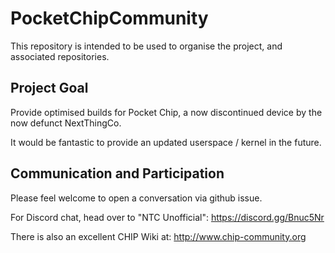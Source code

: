 # PocketChipCommunity

This repository is intended to be used to organise the project, and associated repositories.

## Project Goal

Provide optimised builds for Pocket Chip, a now discontinued device by the now defunct NextThingCo.

It would be fantastic to provide an updated userspace / kernel in the future.

## Communication and Participation

Please feel welcome to open a conversation via github issue.

For Discord chat, head over to "NTC Unofficial": https://discord.gg/Bnuc5Nr

There is also an excellent CHIP Wiki at: http://www.chip-community.org
